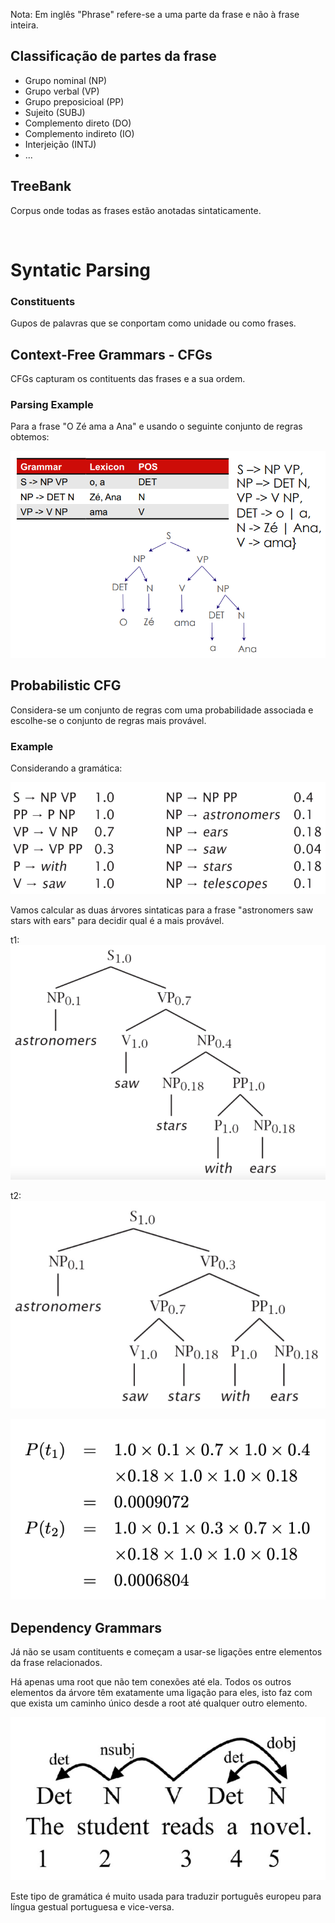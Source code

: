 Nota: Em inglês "Phrase" refere-se a uma parte da frase e não à frase inteira.

## Classificação de partes da frase

- Grupo nominal (NP)
- Grupo verbal (VP)
- Grupo preposicioal (PP)
- Sujeito (SUBJ)
- Complemento direto (DO)
- Complemento indireto (IO)
- Interjeição (INTJ)
- ...


## TreeBank

Corpus onde todas as frases estão anotadas sintaticamente.

<br>

# Syntatic Parsing

### Constituents

Gupos de palavras que se conportam como unidade ou como frases.

## Context-Free Grammars - CFGs

CFGs capturam os contituents das frases e a sua ordem.

### Parsing Example

Para a frase "O Zé ama a Ana" e usando o seguinte conjunto de regras obtemos:

<img src="Imagens/Aula9 Syntatic Parsing Example.png">

## Probabilistic CFG

Considera-se um conjunto de regras com uma probabilidade associada e escolhe-se o conjunto de regras mais provável.

### Example

Considerando a gramática:

<img src="Imagens/Aula9 Probabilistic CFG Example1.png">

Vamos calcular as duas árvores sintaticas para a frase "astronomers saw stars with ears" para decidir qual é a mais provável.

t1:
<img src="Imagens/Aula9 Probabilistic CFG Example2.png">

t2:
<img src="Imagens/Aula9 Probabilistic CFG Example3.png">

<img src="Imagens/Aula9 Probabilistic CFG Example4.png">

## Dependency Grammars

Já não se usam contituents e começam a usar-se ligações entre elementos da frase relacionados.

Há apenas uma root que não tem conexões até ela. Todos os outros elementos da árvore têm exatamente uma ligação para eles, isto faz com que exista um caminho único desde a root até qualquer outro elemento.

<img src="Imagens/Aula9 Dependency Grammar Example.png">

Este tipo de gramática é muito usada para traduzir português europeu para língua gestual portuguesa e vice-versa.